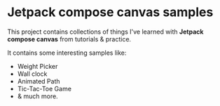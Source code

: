 # Jetpack compose canvas samples

This project contains collections of things I've learned with **Jetpack compose canvas** from tutorials & practice.

It contains some interesting samples like:

- Weight Picker
- Wall clock
- Animated Path
- Tic-Tac-Toe Game
- & much more.
